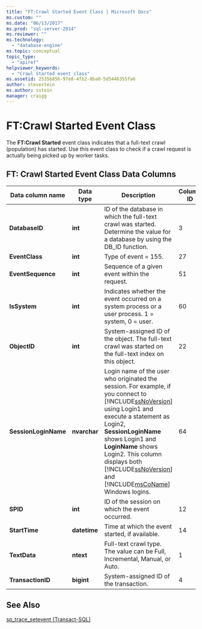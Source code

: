 ```yaml
---
title: "FT:Crawl Started Event Class | Microsoft Docs"
ms.custom: ""
ms.date: "06/13/2017"
ms.prod: "sql-server-2014"
ms.reviewer: ""
ms.technology: 
  - "database-engine"
ms.topic: conceptual
topic_type: 
  - "apiref"
helpviewer_keywords: 
  - "Crawl Started event class"
ms.assetid: 2535b856-97e8-4fb2-8ba0-5d5446355fa6
author: stevestein
ms.author: sstein
manager: craigg
---
```

# FT:Crawl Started Event Class
  The **FT:Crawl Started** event class indicates that a full-text crawl (population) has started. Use this event class to check if a crawl request is actually being picked up by worker tasks.  
  
## FT: Crawl Started Event Class Data Columns  
  
|Data column name|Data type|Description|Column ID|Filterable|  
|----------------------|---------------|-----------------|---------------|----------------|  
|**DatabaseID**|**int**|ID of the database in which the full-text crawl was started. Determine the value for a database by using the DB_ID function.|3|Yes|  
|**EventClass**|**int**|Type of event = 155.|27|No|  
|**EventSequence**|**int**|Sequence of a given event within the request.|51|No|  
|**IsSystem**|**int**|Indicates whether the event occurred on a system process or a user process. 1 = system, 0 = user.|60|Yes|  
|**ObjectID**|**int**|System-assigned ID of the object. The full-text crawl was started on the full-text index on this object.|22|Yes|  
|**SessionLoginName**|**nvarchar**|Login name of the user who originated the session. For example, if you connect to [!INCLUDE[ssNoVersion](../../includes/ssnoversion-md.md)] using Login1 and execute a statement as Login2, **SessionLoginName** shows Login1 and **LoginName** shows Login2. This column displays both [!INCLUDE[ssNoVersion](../../includes/ssnoversion-md.md)] and [!INCLUDE[msCoName](../../includes/msconame-md.md)] Windows logins.|64|Yes|  
|**SPID**|**int**|ID of the session on which the event occurred.|12|Yes|  
|**StartTime**|**datetime**|Time at which the event started, if available.|14|Yes|  
|**TextData**|**ntext**|Full-text crawl type. The value can be Full, Incremental, Manual, or Auto.|1|Yes|  
|**TransactionID**|**bigint**|System-assigned ID of the transaction.|4|Yes|  
  
## See Also  
 [sp_trace_setevent &#40;Transact-SQL&#41;](/sql/relational-databases/system-stored-procedures/sp-trace-setevent-transact-sql)  
  
  
